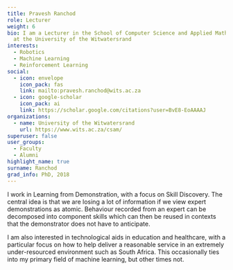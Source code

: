 ```yaml
---
title: Pravesh Ranchod
role: Lecturer
weight: 6
bio: I am a Lecturer in the School of Computer Science and Applied Mathematics
  at the University of the Witwatersrand
interests:
  - Robotics
  - Machine Learning
  - Reinforcement Learning
social:
  - icon: envelope
    icon_pack: fas
    link: mailto:pravesh.ranchod@wits.ac.za
  - icon: google-scholar
    icon_pack: ai
    link: https://scholar.google.com/citations?user=BvE8-EoAAAAJ
organizations:
  - name: University of the Witwatersrand
    url: https://www.wits.ac.za/csam/
superuser: false
user_groups:
  - Faculty
  - Alumni
highlight_name: true
surname: Ranchod
grad_info: PhD, 2018
---
```

I work in Learning from Demonstration, with a focus on Skill Discovery. The central idea is that we are losing a lot of information if we view expert demonstrations as atomic. Behaviour recorded from an expert can be decomposed into component skills which can then be reused in contexts that the demonstrator does not have to anticipate.

I am also interested in technological aids in education and healthcare, with a particular focus on how to help deliver a reasonable service in an extremely under-resourced environment such as South Africa. This occasionally ties into my primary field of machine learning, but other times not.


